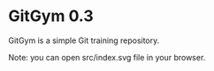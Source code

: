 # GitGym 0.3

GitGym is a simple Git training repository.

Note: you can open src/index.svg file in your browser.